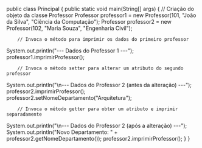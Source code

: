 public class Principal {
    public static void main(String[] args) {
        // Criação do objeto da classe Professor
        Professor professor1 = new Professor(101, "João da Silva", "Ciência da Computação");
        Professor professor2 = new Professor(102, "Maria Souza", "Engenharia Civil");

        // Invoca o método para imprimir os dados do primeiro professor
  System.out.println("--- Dados do Professor 1 ---");
        professor1.imprimirProfessor();

        // Invoca o método setter para alterar um atributo do segundo professor
  System.out.println("\n--- Dados do Professor 2 (antes da alteração) ---");
        professor2.imprimirProfessor();
        professor2.setNomeDepartamento("Arquitetura");

        // Invoca o método getter para obter um atributo e imprimir separadamente
  System.out.println("\n--- Dados do Professor 2 (após a alteração) ---");
  System.out.println("Novo Departamento: " + professor2.getNomeDepartamento());
        professor2.imprimirProfessor();
    }
}
